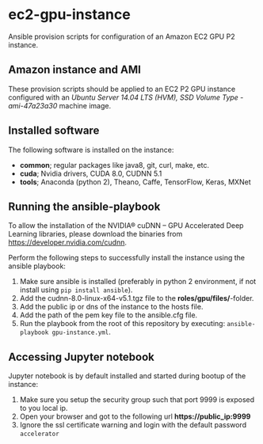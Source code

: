 # ec2-gpu-instance
Ansible provision scripts for configuration of an Amazon EC2 GPU P2 instance.

## Amazon instance and AMI

These provision scripts should be applied to an EC2 P2 GPU instance configured with an *Ubuntu Server 14.04 LTS (HVM), SSD Volume Type - ami-47a23a30* machine image.

## Installed software

The following software is installed on the instance:
- **common**; regular packages like java8, git, curl, make, etc.
- **cuda**; Nvidia drivers, CUDA 8.0, CUDNN 5.1
- **tools**; Anaconda (python 2), Theano, Caffe, TensorFlow, Keras, MXNet

## Running the ansible-playbook

To allow the installation of the NVIDIA® cuDNN – GPU Accelerated Deep Learning libraries, please download the binaries from https://developer.nvidia.com/cudnn.

Perform the following steps to successfully install the instance using the ansible playbook:

1. Make sure ansible is installed (preferably in python 2 environment, if not install using `pip install ansible`).
2. Add the cudnn-8.0-linux-x64-v5.1.tgz file to the **roles/gpu/files/**-folder.
3. Add the public ip or dns of the instance to the hosts file.
4. Add the path of the pem key file to the ansible.cfg file.
5. Run the playbook from the root of this repository by executing: `ansible-playbook gpu-instance.yml`.

## Accessing Jupyter notebook

Jupyter notebook is by default installed and started during bootup of the instance:
1. Make sure you setup the security group such that port 9999 is exposed to you local ip.
2. Open your browser and got to the following url **https://public_ip:9999**
3. Ignore the ssl certificate warning and login with the default password `accelerator`

